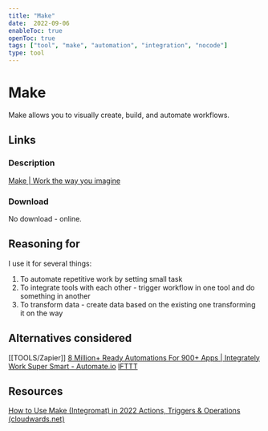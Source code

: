 ```yaml
---
title: "Make"
date:  2022-09-06
enableToc: true
openToc: true
tags: ["tool", "make", "automation", "integration", "nocode"]
type: tool
---
```

# Make
Make allows you to visually create, build, and automate workflows.

## Links
### Description
[Make | Work the way you imagine](https://www.make.com/en)
### Download
No download - online.
## Reasoning for
I use it for several things:
1. To automate repetitive work by setting small task
2. To integrate tools with each other - trigger workflow in one tool and do something in another
3. To transform data - create data based on the existing one transforming it on the way

## Alternatives considered
[[TOOLS/Zapier]]
[8 Million+ Ready Automations For 900+ Apps | Integrately](https://integrately.com/)
[Work Super Smart - Automate.io](https://automate.io/)
[IFTTT](https://ifttt.com/)
## Resources
[How to Use Make (Integromat) in 2022 Actions, Triggers & Operations (cloudwards.net)](https://www.cloudwards.net/how-to-use-integromat/)
